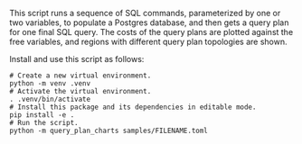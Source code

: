 This script runs a sequence of SQL commands, parameterized by one or two
variables, to populate a Postgres database, and then gets a query plan for one
final SQL query. The costs of the query plans are plotted against the free
variables, and regions with different query plan topologies are shown.

Install and use this script as follows:

```
# Create a new virtual environment.
python -m venv .venv
# Activate the virtual environment.
. .venv/bin/activate
# Install this package and its dependencies in editable mode.
pip install -e .
# Run the script.
python -m query_plan_charts samples/FILENAME.toml
```

